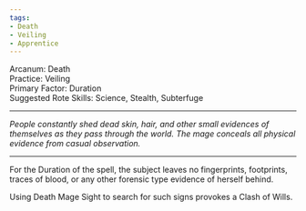 ```yaml
---
tags:
- Death
- Veiling
- Apprentice
---
```


Arcanum: Death \
Practice: Veiling \
Primary Factor: Duration \
Suggested Rote Skills: Science, Stealth, Subterfuge

---

_People constantly shed dead skin, hair, and other small evidences of themselves as they pass through the world. The mage conceals all physical evidence from casual observation._

---

For the Duration of the spell, the subject leaves no fingerprints, footprints, traces of blood, or any other forensic type evidence of herself behind. 

Using Death Mage Sight to search for such signs provokes a Clash of Wills.